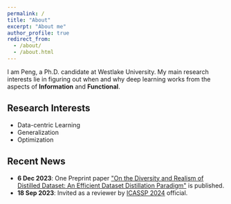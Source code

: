 ```yaml
---
permalink: /
title: "About"
excerpt: "About me"
author_profile: true
redirect_from: 
  - /about/
  - /about.html
---
```

I am Peng, a Ph.D. candidate at Westlake University.
My main research interests lie in figuring out when and why deep learning works from the aspects of **Information** and **Functional**.

## Research Interests
  - Data-centric Learning
  - Generalization
  - Optimization

## Recent News
- **6 Dec 2023**: One Preprint paper  ["On the Diversity and Realism of Distilled Dataset: An Efficient Dataset Distillation Paradigm"](https://arxiv.org/abs/2312.03526) is published.
- **18 Sep 2023**: Invited as a reviewer by [ICASSP 2024](https://2024.ieeeicassp.org/) official.
